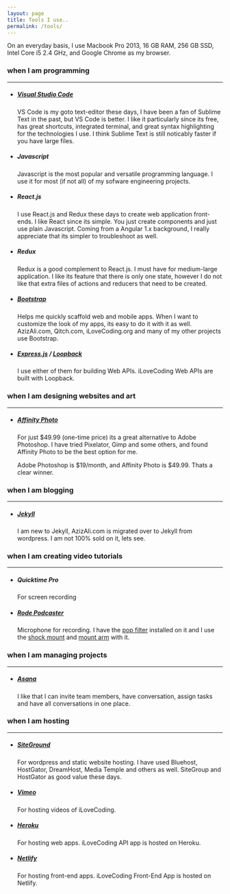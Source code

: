 ```yaml
---
layout: page
title: Tools I use..
permalink: /tools/
---
```


On an everyday basis, I use Macbook Pro 2013, 16 GB RAM, 256 GB SSD, Intel Core i5 2.4 GHz, and Google Chrome as my browser.

### when I am **programming**
---
- ##### [Visual Studio Code](https://code.visualstudio.com/)
  VS Code is my goto text-editor these days, I have been a fan of Sublime Text in the past, but VS Code is better. I like it particularly since its free, has great shortcuts, integrated terminal, and great syntax highlighting for the technologies I use. I think Sublime Text is still noticably faster if you have large files.

- ##### Javascript
  Javascript is the most popular and versatile programming language. I use it for most (if not all) of my sofware engineering projects.

- ##### React.js
  I use React.js and Redux these days to create web application front-ends. I like React since its simple. You just create components and just use plain Javascript. Coming from a Angular 1.x background, I really appreciate that its simpler to troubleshoot as well.

- ##### Redux
  Redux is a good complement to React.js. I must have for medium-large application. I like its feature that there is only one state, however I do not like that extra files of actions and reducers that need to be created.

- ##### [Bootstrap](https://getbootstrap.com/)
  Helps me quickly scaffold web and mobile apps. When I want to customize the look of my apps, its easy to do it with it as well. AzizAli.com, Qitch.com, iLoveCoding.org and many of my other projects use Bootstrap.

- ##### [Express.js](https://expressjs.com) / [Loopback](https://loopback.io/)
  I use either of them for building Web APIs. iLoveCoding Web APIs are built with Loopback.

### when I am **designing websites and art**
---

- ##### [Affinity Photo](https://affinity.serif.com/en-us/photo/)
  For just $49.99 (one-time price) its a great alternative to Adobe Photoshop. I have tried Pixelator, Gimp and some others, and found Affinity Photo to be the best option for me.

  Adobe Photoshop is $19/month, and Affinity Photo is $49.99. Thats a clear winner.

### when I am **blogging**
---

- ##### [Jekyll](https://jekyllrb.com/)
  I am new to Jekyll, AzizAli.com is migrated over to Jekyll from wordpress. I am not 100% sold on it, lets see.

### when I am **creating video tutorials**
---

- ##### Quicktime Pro
  For screen recording

- ##### [Rode Podcaster](https://www.amazon.com/Rode-Podcaster-USB-Dynamic-Microphone/dp/B000JM46FY)
  Microphone for recording. I have the [pop filter](https://www.amazon.com/Rode-WS2-Filter-Wind-Shield/dp/B0002DUVU4/ref=pd_lpo_vtph_267_lp_img_3?_encoding=UTF8&psc=1&refRID=DEJN5RE0KCJ97B6CFPKN) installed on it and I use the [shock mount](https://www.amazon.com/Rode-PSM-1-Shockmount-Podcaster/dp/B000WA8KYG/ref=pd_bxgy_267_img_2?_encoding=UTF8&pd_rd_i=B000WA8KYG&pd_rd_r=DEJN5RE0KCJ97B6CFPKN&pd_rd_w=Hn7XL&pd_rd_wg=qS8lJ&psc=1&refRID=DEJN5RE0KCJ97B6CFPKN) and [mount arm](https://www.amazon.com/RODE-Swivel-Mount-Studio-Microphone/dp/B001D7UYBO/ref=pd_bxgy_267_img_2?_encoding=UTF8&pd_rd_i=B001D7UYBO&pd_rd_r=KAKW9XM43HA1P6SPZ9FW&pd_rd_w=3ixig&pd_rd_wg=ctCb4&psc=1&refRID=KAKW9XM43HA1P6SPZ9FW) with it.

### when I am **managing projects**
---

- ##### [Asana](https://asana.com)
  I like that I can invite team members, have conversation, assign tasks and have all conversations in one place.

### when I am **hosting**
---

- ##### [SiteGround](https://siteground.com)
  For wordpress and static website hosting. I have used Bluehost, HostGator, DreamHost, Media Temple and others as well. SiteGroup and HostGator as good value these days.

- ##### [Vimeo](https://vimeo.com)
  For hosting videos of iLoveCoding.

- ##### [Heroku](https://heroku.com)
  For hosting web apps. iLoveCoding API app is hosted on Heroku.

- ##### [Netlify](https://netlify.com)
  For hosting front-end apps. iLoveCoding Front-End App is hosted on Netlify.